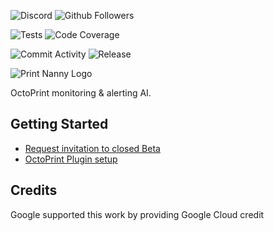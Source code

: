 ![Discord](https://img.shields.io/discord/773452324692688956)
![Github Followers](https://img.shields.io/github/followers/leigh-johnson?style=social)

![Tests](https://img.shields.io/github/workflow/status/bitsy-ai/octoprint-nanny-plugin/Online%20Installer,%20Unit%20Tests,%20Coverage)
![Code Coverage](https://img.shields.io/codecov/c/github/bitsy-ai/octoprint-nanny-plugin)

![Commit Activity](https://img.shields.io/github/commit-activity/m/bitsy-ai/octoprint-nanny-plugin?style=flat-square)
![Release](https://img.shields.io/github/release-date-pre/bitsy-ai/octoprint-nanny-plugin)

![Print Nanny Logo](https://github.com/bitsy-ai/octoprint-nanny-plugin/raw/main/docs/images/logo.jpg)

OctoPrint monitoring & alerting AI.

## Getting Started

* [Request invitation to closed Beta](https://www.print-nanny.com/request-invite/)
* [OctoPrint Plugin setup](https://help.print-nanny.com/octoprint-plugin-setup/)

## Credits

Google supported this work by providing Google Cloud credit
